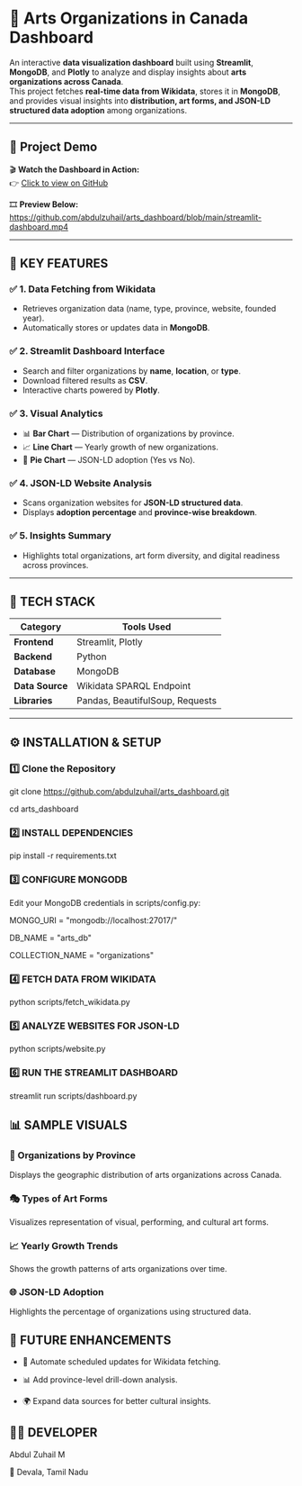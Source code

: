 # 🎨 **Arts Organizations in Canada Dashboard**

An interactive **data visualization dashboard** built using **Streamlit**, **MongoDB**, and **Plotly** to analyze and display insights about **arts organizations across Canada**.  
This project fetches **real-time data from Wikidata**, stores it in **MongoDB**, and provides visual insights into **distribution, art forms, and JSON-LD structured data adoption** among organizations.

---

## 🎥 **Project Demo**

🎬 **Watch the Dashboard in Action:**  
👉 [Click to view on GitHub](https://github.com/abdulzuhail/arts_dashboard/blob/main/streamlit-dashboard.mp4)

🎞️ **Preview Below:**  
https://github.com/abdulzuhail/arts_dashboard/blob/main/streamlit-dashboard.mp4

---

## 🚀 **KEY FEATURES**

### ✅ **1. Data Fetching from Wikidata**
- Retrieves organization data (name, type, province, website, founded year).
- Automatically stores or updates data in **MongoDB**.

### ✅ **2. Streamlit Dashboard Interface**
- Search and filter organizations by **name**, **location**, or **type**.
- Download filtered results as **CSV**.
- Interactive charts powered by **Plotly**.

### ✅ **3. Visual Analytics**
- 📊 **Bar Chart** — Distribution of organizations by province.  
- 📈 **Line Chart** — Yearly growth of new organizations.  
- 🥧 **Pie Chart** — JSON-LD adoption (Yes vs No).

### ✅ **4. JSON-LD Website Analysis**
- Scans organization websites for **JSON-LD structured data**.
- Displays **adoption percentage** and **province-wise breakdown**.

### ✅ **5. Insights Summary**
- Highlights total organizations, art form diversity, and digital readiness across provinces.

---

## 🧠 **TECH STACK**

| Category | Tools Used |
|-----------|------------|
| **Frontend** | Streamlit, Plotly |
| **Backend** | Python |
| **Database** | MongoDB |
| **Data Source** | Wikidata SPARQL Endpoint |
| **Libraries** | Pandas, BeautifulSoup, Requests |

---

## ⚙️ **INSTALLATION & SETUP**

### 1️⃣ **Clone the Repository**
git clone https://github.com/abdulzuhail/arts_dashboard.git

cd arts_dashboard
### 2️⃣ **INSTALL DEPENDENCIES**
pip install -r requirements.txt
### 3️⃣ **CONFIGURE MONGODB**
Edit your MongoDB credentials in scripts/config.py:

MONGO_URI = "mongodb://localhost:27017/"

DB_NAME = "arts_db"

COLLECTION_NAME = "organizations"

### **4️⃣ FETCH DATA FROM WIKIDATA**
python scripts/fetch_wikidata.py

### **5️⃣ ANALYZE WEBSITES FOR JSON-LD**
python scripts/website.py

### **6️⃣ RUN THE STREAMLIT DASHBOARD**
streamlit run scripts/dashboard.py

## 📊 SAMPLE VISUALS
### 📍 Organizations by Province

Displays the geographic distribution of arts organizations across Canada.

### 🎭 Types of Art Forms

Visualizes representation of visual, performing, and cultural art forms.

### 📈 Yearly Growth Trends

Shows the growth patterns of arts organizations over time.

### 🌐 JSON-LD Adoption

Highlights the percentage of organizations using structured data.

## 🧩 FUTURE ENHANCEMENTS

- 🔁 Automate scheduled updates for Wikidata fetching.

- 📊 Add province-level drill-down analysis.

- 🌍 Expand data sources for better cultural insights.

## 👨‍💻 DEVELOPER

Abdul Zuhail M

📍 Devala, Tamil Nadu

